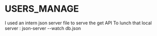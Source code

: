 # USERS_MANAGE

I used an intern json server file to serve the get API
To lunch that local server : json-server --watch db.json

